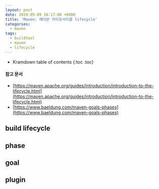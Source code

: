 ```yaml
---
layout: post
date: 2019-05-09 16:17:00 +0900
title: 'Maven: 메이븐 라이프사이클 lifecycle'
categories:
  - maven
tags:
  - buildtool
  - maven
  - lifecycle
---
```


* Kramdown table of contents
{:toc .toc}

#### 참고 문서

- [https://maven.apache.org/guides/introduction/introduction-to-the-lifecycle.html](https://maven.apache.org/guides/introduction/introduction-to-the-lifecycle.html)
- [https://www.baeldung.com/maven-goals-phases](https://www.baeldung.com/maven-goals-phases)

## build lifecycle


## phase


## goal


## plugin
